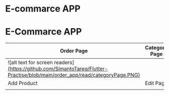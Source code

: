 
# E-commarce APP


# E-Commarce APP






| Order Page | Category Page     | Product Page     |
| --------  | -------  | :------------------------- |
| ![alt text for screen readers][(https://github.com/SimantoTareq/Flutter-Practise/blob/main/order_app/read/categoryPage.PNG)   ](https://github.com/SimantoTareq/Flutter-Practise/blob/main/order_app/read/orderPage.PNG)       |          |                            |
| Add Product | Edit Page     | Profile            |
|            |       |       |

